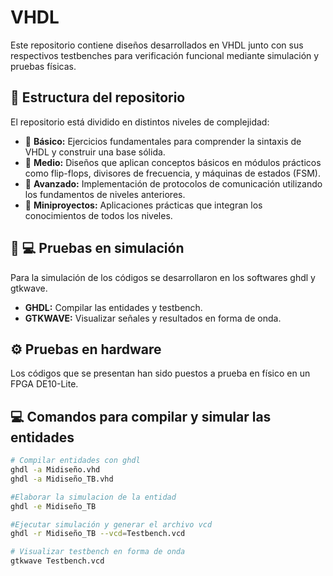 # VHDL
Este repositorio contiene diseños desarrollados en VHDL junto con sus respectivos testbenches para verificación funcional mediante simulación y pruebas físicas.

## 📁 Estructura del repositorio

El repositorio está dividido en distintos niveles de complejidad:

- 📂 **Básico:** Ejercicios fundamentales para comprender la sintaxis de VHDL y construir una base sólida.
- 📂 **Medio:** Diseños que aplican conceptos básicos en módulos prácticos como flip-flops, divisores de frecuencia, y máquinas de estados (FSM).
- 📂 **Avanzado:** Implementación de protocolos de comunicación utilizando los fundamentos de niveles anteriores.
- 📂 **Miniproyectos:** Aplicaciones prácticas que integran los conocimientos de todos los niveles.


## 🧪 💻 Pruebas en simulación
Para la simulación de los códigos se desarrollaron en los softwares ghdl y gtkwave.
- **GHDL:** Compilar las entidades y testbench.
- **GTKWAVE:** Visualizar señales y resultados en forma de onda.

## ⚙️ Pruebas en hardware
Los códigos que se presentan han sido puestos a prueba en físico en un FPGA DE10-Lite.

## 💻 Comandos para compilar y simular las entidades 

```bash
# Compilar entidades con ghdl
ghdl -a Midiseño.vhd
ghdl -a Midiseño_TB.vhd

#Elaborar la simulacion de la entidad
ghdl -e Midiseño_TB

#Ejecutar simulación y generar el archivo vcd 
ghdl -r Midiseño_TB --vcd=Testbench.vcd

# Visualizar testbench en forma de onda
gtkwave Testbench.vcd



